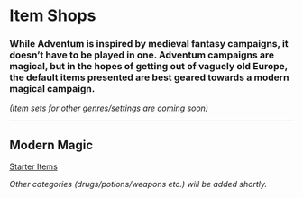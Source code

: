 # Item Shops

### While Adventum is inspired by medieval fantasy campaigns, it doesn’t have to be played in one. Adventum campaigns are magical, but in the hopes of getting out of vaguely old Europe, the default items presented are best geared towards a modern magical campaign.

_(Item sets for other genres/settings are coming soon)_

---

## Modern Magic

[Starter Items](https://www.thatowlguy.com/adventum/item-shop/modern-magic/starter-items)

_Other categories (drugs/potions/weapons etc.) will be added shortly._